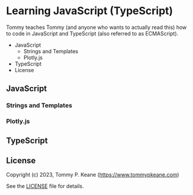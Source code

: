 # Learning JavaScript (TypeScript)

Tommy teaches Tommy (and anyone who wants to actually read this) how to code in JavaScript and TypeScript (also referred to as ECMAScript).

<!-- MarkdownTOC -->

- JavaScript
    - Strings and Templates
    - Plotly.js
- TypeScript
- License

<!-- /MarkdownTOC -->

## JavaScript

### Strings and Templates

### Plotly.js

## TypeScript

## License

Copyright (c) 2023, Tommy P. Keane (https://www.tommypkeane.com)

See the [LICENSE](./LICENSE) file for details.
